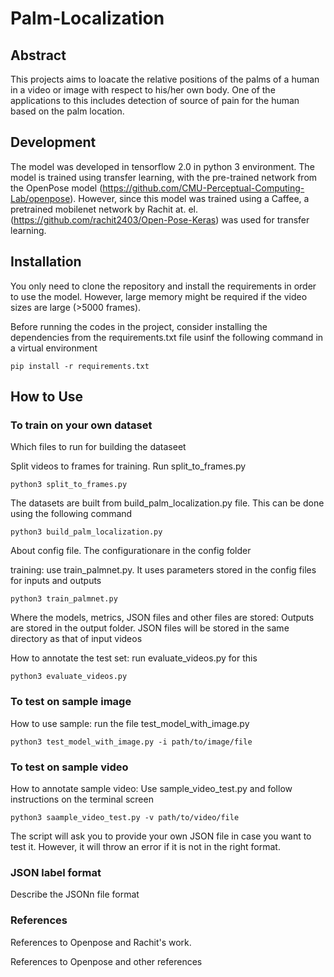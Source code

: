 # Palm-Localization

## Abstract
This projects aims to loacate the relative positions of the palms of a human in a video or image with respect to his/her own body. One of the applications to this includes detection of source of pain for the human based on the palm location.


## Development
The model was developed in tensorflow 2.0  in python 3 environment. The model is trained using transfer learning, with the pre-trained network from the OpenPose model (https://github.com/CMU-Perceptual-Computing-Lab/openpose). However, since this model was trained using a Caffee, a pretrained mobilenet network by Rachit at. el. (https://github.com/rachit2403/Open-Pose-Keras) was used for transfer learning.

## Installation
You only need to clone the repository and install the requirements in order to use the model. However, large memory might be required if the video sizes are large (>5000 frames).

Before running the codes in the project, consider installing the dependencies from the requirements.txt file usinf the following command in a virtual environment
```
pip install -r requirements.txt
```

## How to Use


### To train on your own dataset
Which files to run for building the dataseet

Split videos to frames for training. Run split_to_frames.py
```
python3 split_to_frames.py
```

The datasets are built from build_palm_localization.py file. This can be done using the following command
```
python3 build_palm_localization.py
```

About config file. The configurationare in the config folder


training: use train_palmnet.py. It uses parameters stored in the config files for inputs and outputs 
```
python3 train_palmnet.py
```

Where the models, metrics, JSON files and other files are stored: Outputs are stored in the output folder. JSON files will be stored in the same directory as that of input videos

How to annotate the test set: run evaluate_videos.py for this
```
python3 evaluate_videos.py
```
### To test on sample image
How to use sample: run the file test_model_with_image.py
```
python3 test_model_with_image.py -i path/to/image/file
```

### To test on sample video

How to annotate sample video: Use sample_video_test.py and follow instructions on the terminal screen
```
python3 saample_video_test.py -v path/to/video/file
```

The script will ask you to provide your own JSON file in case you want to test it. However, it will throw an error if it is not in the right format.


### JSON label format
Describe the JSONn file format

### References

References to Openpose and Rachit's work.

References to Openpose and other references


